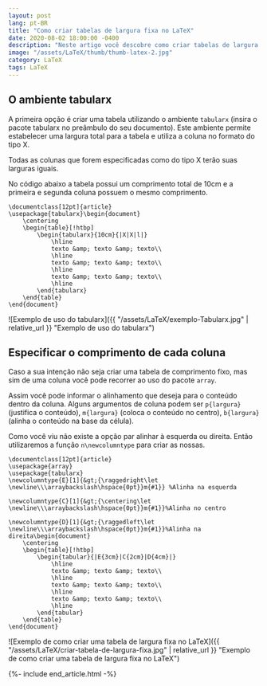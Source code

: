 ```yaml
---
layout: post
lang: pt-BR
title: "Como criar tabelas de largura fixa no LaTeX"
date: 2020-08-02 18:00:00 -0400
description: "Neste artigo você descobre como criar tabelas de largura fixa no LaTeX."
image: "/assets/LaTeX/thumb/thumb-latex-2.jpg"
category: LaTeX
tags: LaTeX
---
```


## O ambiente tabularx

A primeira opção é criar uma tabela utilizando o ambiente `tabularx` (insira o pacote tabularx no preâmbulo do seu documento). Este ambiente permite estabelecer uma largura total para a tabela e utiliza a coluna no formato do tipo X.

Todas as colunas que forem especificadas como do tipo X terão suas larguras iguais.

No código abaixo a tabela possui um comprimento total de 10cm e a primeira e segunda coluna possuem o mesmo comprimento.

```TeX
\documentclass[12pt]{article}
\usepackage{tabularx}\begin{document}
    \centering
    \begin{table}[!htbp]
        \begin{tabularx}{10cm}{|X|X|l|}
            \hline
            texto &amp; texto &amp; texto\\
            \hline
            texto &amp; texto &amp; texto\\
            \hline
            texto &amp; texto &amp; texto\\
            \hline
        \end{tabularx}
    \end{table}
\end{document}
```

![Exemplo de uso do tabularx]({{ "/assets/LaTeX/exemplo-Tabularx.jpg" | relative_url }} "Exemplo de uso do tabularx")

## Especificar o comprimento de cada coluna

Caso a sua intenção não seja criar uma tabela de comprimento fixo, mas sim de uma coluna você pode recorrer ao uso do pacote `array`.

Assim você pode informar o alinhamento que deseja para o conteúdo dentro da coluna. Alguns argumentos de coluna podem ser `p{largura}` (justifica o conteúdo), `m{largura}` (coloca o conteúdo no centro), `b{largura}` (alinha o conteúdo na base da célula).

Como você viu não existe a opção par alinhar à esquerda ou direita. Então utilizaremos a função `n\newcolumntype` para criar as nossas.

```TeX
\documentclass[12pt]{article}
\usepackage{array}
\usepackage{tabularx}
\newcolumntype{E}[1]{&gt;{\raggedright\let
\newline\\\arraybackslash\hspace{0pt}}m{#1}} %Alinha na esquerda

\newcolumntype{C}[1]{&gt;{\centering\let
\newline\\\arraybackslash\hspace{0pt}}m{#1}}%Alinha no centro

\newcolumntype{D}[1]{&gt;{\raggedleft\let
\newline\\\arraybackslash\hspace{0pt}}m{#1}}%Alinha na direita\begin{document}
    \centering
    \begin{table}[!htbp]
        \begin{tabular}{|E{3cm}|C{2cm}|D{4cm}|}
            \hline
            texto &amp; texto &amp; texto\\
            \hline
            texto &amp; texto &amp; texto\\
            \hline
            texto &amp; texto &amp; texto\\
            \hline
        \end{tabular}
    \end{table}
\end{document}
```

![Exemplo de como criar uma tabela de largura fixa no LaTeX]({{ "/assets/LaTeX/criar-tabela-de-largura-fixa.jpg" | relative_url }} "Exemplo de como criar uma tabela de largura fixa no LaTeX")

{%- include end_article.html -%}
